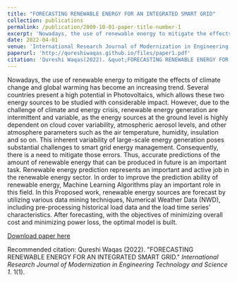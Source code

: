 ```yaml
---
title: "FORECASTING RENEWABLE ENERGY FOR AN INTEGRATED SMART GRID"
collection: publications
permalink: /publication/2009-10-01-paper-title-number-1
excerpt: 'Nowadays, the use of renewable energy to mitigate the effects of climate change and global warming has become an increasing trend. Several countries present a high potential in Photovoltaics, which allows these two energy sources to be studied with considerable impact. However, due to the challenge of climate and energy crisis, renewable energy generation are intermittent and variable, as the energy sources at the ground level is highly dependent on cloud cover variability, atmospheric aerosol levels, and other atmosphere parameters such as the air temperature, humidity, insulation and so on. This inherent variability of large-scale energy generation poses substantial challenges to smart grid energy management. Consequently, there is a need to mitigate those errors. Thus, accurate predictions of the amount of renewable energy that can be produced in future is an important task. Renewable energy prediction represents an important and active job in the renewable energy sector. In order to improve the prediction ability of renewable energy, Machine Learning Algorithms play an important role in this field. In this Proposed work, renewable energy sources are forecast by utilizing various data mining techniques, Numerical Weather Data (NWD), including pre-processing historical load data and the load time series’ characteristics. After forecasting, with the objectives of minimizing overall cost and minimizing power loss, the optimal model is built.'
date: 2022-04-01
venue: 'International Research Journal of Modernization in Engineering Technology and Science'
paperurl: 'http://qureshiwaqas.github.io/files/paper1.pdf'
citation: 'Qureshi Waqas(2022). &quot;FORECASTING RENEWABLE ENERGY FOR AN INTEGRATED SMART GRID 1.&quot; <i>International Research Journal of Modernization in Engineering Technology and Science 1</i>. 1(1).'
---
```

Nowadays, the use of renewable energy to mitigate the effects of climate change and global warming has become an increasing trend. Several countries present a high potential in Photovoltaics, which allows these two energy sources to be studied with considerable impact. However, due to the challenge of climate and energy crisis, renewable energy generation are intermittent and variable, as the energy sources at the ground level is highly dependent on cloud cover variability, atmospheric aerosol levels, and other atmosphere parameters such as the air temperature, humidity, insulation and so on. This inherent variability of large-scale energy generation poses substantial challenges to smart grid energy management. Consequently, there is a need to mitigate those errors. Thus, accurate predictions of the amount of renewable energy that can be produced in future is an important task. Renewable energy prediction represents an important and active job in the renewable energy sector. In order to improve the prediction ability of renewable energy, Machine Learning Algorithms play an important role in this field. In this Proposed work, renewable energy sources are forecast by utilizing various data mining techniques, Numerical Weather Data (NWD), including pre-processing historical load data and the load time series’ characteristics. After forecasting, with the objectives of minimizing overall cost and minimizing power loss, the optimal model is built.

[Download paper here](http://qureshiwaqas.github.io/files/paper1.pdf)

Recommended citation: Qureshi Waqas (2022). "FORECASTING RENEWABLE ENERGY FOR AN INTEGRATED SMART GRID." <i>International Research Journal of Modernization in Engineering Technology and Science 1</i>. 1(1).
